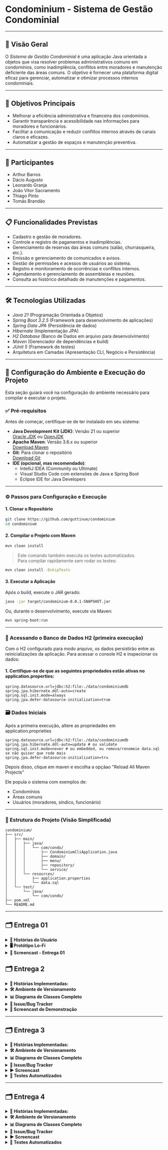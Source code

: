 # Condominium - Sistema de Gestão Condominial

---

## 📌 Visão Geral

O *Sistema de Gestão Condominial* é uma aplicação Java orientada a objetos que visa resolver problemas administrativos comuns em condomínios, como inadimplência, conflitos entre moradores e manutenção deficiente das áreas comuns. O objetivo é fornecer uma plataforma digital eficaz para gerenciar, automatizar e otimizar processos internos condominiais.

---

## 🚀 Objetivos Principais

- Melhorar a eficiência administrativa e financeira dos condomínios.
- Garantir transparência e acessibilidade nas informações para moradores e funcionários.
- Facilitar a comunicação e reduzir conflitos internos através de canais claros e eficazes.
- Automatizar a gestão de espaços e manutenção preventiva.

---

## 👥 Participantes

- Arthur Barros
- Dácio Augusto
- Leonardo Granja  
- João Vitor Sacramento 
- Thiago Pinto  
- Tomás Brandão  
 

---

## 📋 Funcionalidades Previstas

- Cadastro e gestão de moradores.
- Controle e registro de pagamentos e inadimplências.
- Gerenciamento de reservas das áreas comuns (salão, churrasqueira, etc.).
- Emissão e gerenciamento de comunicados e avisos.
- Gestão de permissões e acessos de usuários ao sistema.
- Registro e monitoramento de ocorrências e conflitos internos.
- Agendamento e gerenciamento de assembleias e reuniões.
- Consulta ao histórico detalhado de manutenções e pagamentos.

---

## 🛠 Tecnologias Utilizadas

- *Java 21* (Programação Orientada a Objetos)
- *Spring Boot 3.2.5* (Framework para desenvolvimento de aplicações)
- *Spring Data JPA* (Persistência de dados)
- *Hibernate* (Implementação JPA)
- *H2 Database* (Banco de Dados em arquivo para desenvolvimento)
- *Maven* (Gerenciador de dependências e build)
- *JUnit 5* (Framework de testes)
- Arquitetura em Camadas (Apresentação CLI, Negócio e Persistência)

---

## 🚀 Configuração do Ambiente e Execução do Projeto

Esta seção guiará você na configuração do ambiente necessário para compilar e executar o projeto.

### ✅ Pré-requisitos

Antes de começar, certifique-se de ter instalado em seu sistema:

- **Java Development Kit (JDK)**: Versão 21 ou superior  
  [Oracle JDK](https://www.oracle.com/java/technologies/downloads/) ou [OpenJDK](https://openjdk.org/)
- **Apache Maven**: Versão 3.6.x ou superior  
  [Download Maven](https://maven.apache.org/download.cgi)
- **Git**: Para clonar o repositório  
  [Download Git](https://git-scm.com/downloads)
- **IDE (opcional, mas recomendado)**:
  - IntelliJ IDEA (Community ou Ultimate)
  - Visual Studio Code com extensões de Java e Spring Boot
  - Eclipse IDE for Java Developers

---

### ⚙️ Passos para Configuração e Execução

#### 1. Clonar o Repositório

```bash
git clone https://github.com/guttinue/condominium
cd condominium
```

#### 2. Compilar o Projeto com Maven

```bash
mvn clean install
```

> Este comando também executa os testes automatizados.  
> Para compilar rapidamente sem rodar os testes:

```bash
mvn clean install -DskipTests
```

#### 3. Executar a Aplicação

Após o build, execute o JAR gerado:

```bash
java -jar target/condominium-0.0.1-SNAPSHOT.jar
```

Ou, durante o desenvolvimento, execute via Maven:

```bash
mvn spring-boot:run
```

---

### 🧪 Acessando o Banco de Dados H2 (primeira execução)

Com o H2 configurado para modo arquivo, os dados persistirão entre as reinicializações da aplicação. Para acessar o console H2 e inspecionar os dados:

#### 1. Certifique-se de que as seguintes propriedades estão ativas no application.properties:

```properties
spring.datasource.url=jdbc:h2:file:./data/condominiumdb
spring.jpa.hibernate.ddl-auto=create 
spring.sql.init.mode=always 
spring.jpa.defer-datasource-initialization=true
```


### 🗃️ Dados Iniciais

Após a primeira execução, altere as propriedades em application.proprieties  

```properties
spring.datasource.url=jdbc:h2:file:./data/condominiumdb
spring.jpa.hibernate.ddl-auto=update # ou validate
spring.sql.init.mode=never # ou embedded, ou remova/renomeie data.sql se não quiser que rode mais
spring.jpa.defer-datasource-initialization=tru
```

Depois disso, clique em maven e escolha a opçãao "Reload All Maven Projects"

Ele popula o sistema com exemplos de:
- Condomínios
- Áreas comuns
- Usuários (moradores, síndico, funcionário)

---

### 📂 Estrutura do Projeto (Visão Simplificada)

```
condominium/
├── src/
│   ├── main/
│   │   ├── java/
│   │   │   └── com/condo/
│   │   │       ├── CondominiumCliApplication.java
│   │   │       ├── domain/
│   │   │       ├── menu/
│   │   │       ├── repository/
│   │   │       └── service/
│   │   └── resources/
│   │       ├── application.properties
│   │       └── data.sql
│   └── test/
│       └── java/
│           └── com/condo/
├── pom.xml
└── README.md
```

---
## 🗂 Entrega 01

<details>
<summary><b>📌 Histórias do Usuário</b></summary>

<br>

| Nº | Perfil                    | História                                     |
|----|---------------------------|----------------------------------------------|
| 1  | Morador                   | Cadastro/Login                               |
| 2  | Morador                   | Reserva de áreas comuns                      |
| 3  | Morador                   | Registro de problemas de manutenção          |
| 4  | Funcionário Administrativo| Cadastro de novos moradores                  |
| 5  | Funcionário Administrativo| Registrar pagamentos das taxas               |
| 6  | Síndico                   | Envio de avisos e comunicados oficiais       |
| 7  | Síndico                   | Agendamento e registro de assembleias        |
| 8  | Morador                   | Consulta histórico financeiro                |

🔗 [Clique aqui para acessar as histórias e seus critérios de aceitação](https://docs.google.com/document/d/1cEao7RFi_IAkyKRBPETrI6R5NwgSLFkRdxgUmrukpas/edit?usp=sharing)

</details>

<details>
<summary><b>🖥 Protótipo Lo-Fi</b></summary>

<br>

📁 *Protótipos iniciais Lo-Fi das principais telas*  
🔗 [Clique aqui para visualizar os protótipos](https://drive.google.com/file/d/1izdiABJx6wsdaE88PcFmbcOxtpXIwX8a/view?usp=sharing)

*Telas prototipadas:*
- Tela de Login  
- Tela Inicial (Dashboard do Morador)  
- Cadastro de Morador  
- Registro de Pagamentos  
- Tela de Reservas das Áreas Comuns  
- Tela de Registro de Manutenção  
- Avisos e Comunicados (Síndico/Admin)  

</details>

<details>
<summary><b>🎥 Screencast - Entrega 01</b></summary>

<br>

▶ *Demonstração das funcionalidades entregues nesta etapa*  
🔗 [Clique aqui para assistir o Screencast](https://youtu.be/sXgaN3N0s4o)

*Conteúdo abordado no Screencast:*
- Apresentação das Histórias do Usuário  
- Explicação rápida dos protótipos Lo-Fi  
- Apresentação dos próximos passos do projeto  

</details>

## 🗂 Entrega 2

<details>
<summary><b>📖 Histórias Implementadas:</b></summary>

- *Cadastro de Moradores e Dependentes* (com persistência em memória)
- *Reserva de Áreas Comuns* (com persistência em memória)
</details>

<details>
<summary><b>🛠 Ambiente de Versionamento</b></summary>

- Ambiente versionado no GitHub com commits frequentes (mínimo semanal).

🔗 [Acesse o histórico de commits aqui](https://github.com/guttinue/condominium/commits/main)
</details>


<details>
<summary><b>📊 Diagrama de Classes Completo</b></summary>

- [Clique aqui para visualizar o Diagrama de Classes em Alta Resolução](./entregas/diagrama_de_classes.png)
</details>

<details>
<summary><b>🐞 Issue/Bug Tracker</b></summary>

⚒ Utilizamos o ClickUp como ferramenta de gerenciamento de Bugs e Tarefas

- [Visualizar o Issue Tracker atualizado aqui](./entregas/issue_tracker.png)
</details>

<details>
<summary><b>🎥 Screencast de Demonstração</b></summary>

▶ Assista o Screencast no YouTube mostrando o uso do sistema implementado nesta entrega:

🔗 [Clique aqui para assistir](https://youtu.be/sGfDrOjskvE)
</details>

---

## 🗂 Entrega 3

<details>
<summary><b>📖 Histórias Implementadas:</b></summary>

- *Reportar problemas de manutenção* 
- *Agendar assembleias e reuniões* 
</details>

<details>
<summary><b>🛠 Ambiente de Versionamento</b></summary>

- Ambiente versionado no GitHub com commits frequentes (mínimo semanal).

🔗 [Acesse o histórico de commits aqui](https://github.com/guttinue/condominium/commits/main)
</details>


<details>
<summary><b>📊 Diagrama de Classes Completo</b></summary>
 
🔗 [Clique aqui para visualizar o Diagrama de Classes em Alta Resolução](./entregas/diagrama_de_classes_new.drawio.png)
</details>

<details>
<summary><b>🐞 Issue/Bug Tracker</b></summary>

⚒ [Clique aqui para visualizar o Issue Tracker atualizado aqui](https://github.com/guttinue/condominium/issues)
</details>

<details>
<summary><b>▶ Screencast</b></summary>

▶ Assista o Screencast no YouTube mostrando o uso do sistema implementado nesta entrega:

🔗 [Clique aqui para assistir](https://www.youtube.com/watch?v=xYrWPnL8QkA)
</details>

<details>
<summary><b>📝 Testes Automatizados</b></summary>


📝 Assista ao vídeo de testes automzatizados no nosso sistema utilizando o Maven

🔗 [Clique aqui para assistir](https://www.youtube.com/watch?v=mtcnFiv77g8)
</details>

---

## 🗂 Entrega 4

<details>
<summary><b>📖 Histórias Implementadas:</b></summary>

- *Registro de visistantes no condomínio* 
- *Cadastro de veículos de moradores*
- *Registro de pagamentos das taxas condominiais*

🔗 [Clique aqui para vizualizar as historias no formato BDD](https://docs.google.com/document/d/1atD3BnABAXsUcRFY7HiJjJL5QWME2WjqwFCLNFSzlHs/edit?usp=sharing)
</details>

<details>
<summary><b>🛠 Ambiente de Versionamento</b></summary>

- Ambiente versionado no GitHub com commits frequentes (mínimo semanal).

🔗 [Acesse o histórico de commits aqui](https://github.com/guttinue/condominium/commits/main)
</details>


<details>
<summary><b>📊 Diagrama de Classes Completo</b></summary>

- [Clique aqui para visualizar o Diagrama de Classes em Alta Resolução](./entregas/diagramaAtualizado.png)
</details>

<details>
<summary><b>🐞 Issue/Bug Tracker</b></summary>
 
⚒ [Clique aqui para visualizar o Issue Tracker atualizado aqui](https://github.com/guttinue/condominium/issues)

</details>

<details>
<summary><b>▶ Screencast</b></summary>

▶ Assista o Screencast no YouTube mostrando o uso do sistema implementado nesta entrega:

🔗 [Clique aqui para assistir](https://youtu.be/6Z-DswcfUAg)
🔗 [Clique aqui para assistir](https://youtu.be/jvuRR2rQ7Bk)
🔗 [Clique aqui para assistir](https://youtu.be/Urv2Q1oAKY0)
</details>

<details>
<summary><b>📝 Testes Automatizados</b></summary>




📝 Assista ao vídeo de testes automzatizados no nosso sistema utilizando o Maven

🔗 [Clique aqui para assistir](https://www.youtube.com/watch?v=Z4oWA0E49xI)
</details>

